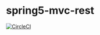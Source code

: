 # spring5-mvc-rest

[![CircleCI](https://circleci.com/gh/kolodziejgrzegorz/spring5-mvc-rest.svg?style=svg)](https://circleci.com/gh/kolodziejgrzegorz/spring5-mvc-rest)
